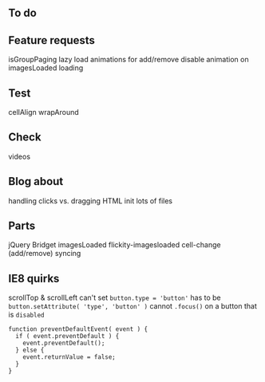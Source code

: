 ## To do

## Feature requests

isGroupPaging
lazy load
animations for add/remove
disable animation on imagesLoaded loading

## Test

cellAlign
wrapAround

## Check

videos

## Blog about

handling clicks vs. dragging
HTML init
lots of files

## Parts

jQuery Bridget
imagesLoaded
flickity-imagesloaded
cell-change (add/remove)
syncing

## IE8 quirks

scrollTop & scrollLeft
can't set `button.type = 'button'` has to be `button.setAttribute( 'type', 'button' )`
cannot `.focus()` on a button that is `disabled`

    function preventDefaultEvent( event ) {
      if ( event.preventDefault ) {
        event.preventDefault();
      } else {
        event.returnValue = false;
      }
    }


